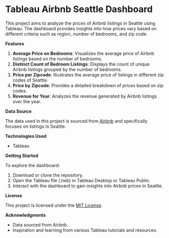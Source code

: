 # Tableau Airbnb Seattle Dashboard

This project aims to analyze the prices of Airbnb listings in Seattle using Tableau. The dashboard provides insights into how prices vary based on different criteria such as region, number of bedrooms, and zip code.

**Features**

1. **Average Price on Bedrooms**: Visualizes the average price of Airbnb listings based on the number of bedrooms.
2. **Distinct Count of Bedroom Listings**: Displays the count of unique Airbnb listings grouped by the number of bedrooms.
3. **Price per Zipcode**: Illustrates the average price of listings in different zip codes of Seattle.
4. **Price by Zipcode**: Provides a detailed breakdown of prices based on zip codes.
5. **Revenue for Year**: Analyzes the revenue generated by Airbnb listings over the year.

**Data Source**

The data used in this project is sourced from [Airbnb](https://www.airbnb.com/) and specifically focuses on listings in Seattle.

**Technologies Used**

- Tableau

**Getting Started**

To explore the dashboard:

1. Download or clone the repository.
2. Open the Tableau file (.twb) in Tableau Desktop or Tableau Public.
3. Interact with the dashboard to gain insights into Airbnb prices in Seattle.

**License**

This project is licensed under the [MIT License](LICENSE).

**Acknowledgments**

- Data sourced from Airbnb.
- Inspiration and learning from various Tableau tutorials and resources.
